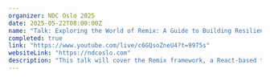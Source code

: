 ```yaml
---
organizer: NDC Oslo 2025
date: 2025-05-22T08:00:00Z
name: "Talk: Exploring the World of Remix: A Guide to Building Resilient and Performant Web Apps"
completed: true
link: "https://www.youtube.com/live/c6GQsoZneU4?t=9975s"
websiteLink: "https://ndcoslo.com"
description: "This talk will cover the Remix framework, a React-based tool for building durable web applications. It will discuss its architecture, features, and advantages over traditional frameworks, along with the build process using Vite, deployment flexibility, and how Remix Route Modules simplify development by integrating data, UI, and interactivity."
---
```

